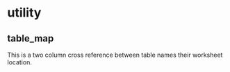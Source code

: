 # utility

## table_map

This is a two column cross reference between table names their worksheet location.
